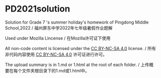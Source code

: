 # PD2021solution

Solution for Grade 7 's summer holiday's homework of Pingdong Middle School,2022 / 福州屏东中学2022年七年级暑假作业题解

Used under Mozilla Lincense / 在Mozilla许可证下使用

All non-code content is licensed under the [CC BY-NC-SA 4.0](https://creativecommons.org/licenses/by-nc-sa/4.0/) license. / 所有非代码内容使用 [CC BY-NC-SA 4.0](https://creativecommons.org/licenses/by-nc-sa/4.0/) 许可证进行许可。

The upload summary is in 1.md or 1.html at the root of each folder. / 上传概要在每个文件夹根目录下的1.md或1.html中。
